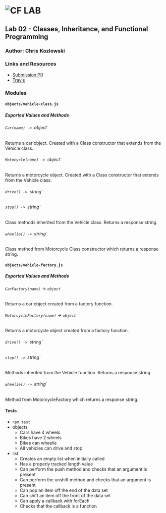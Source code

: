 ![CF](http://i.imgur.com/7v5ASc8.png) LAB
=================================================


## Lab 02 - Classes, Inheritance, and Functional Programming

### Author: Chris Kozlowski

### Links and Resources
* [Submission PR](https://github.com/401-advanced-javascript-cdk/lab02-classes-inheritance-functional-programming/pull/1)
* [Travis](https://travis-ci.com/401-advanced-javascript-cdk/lab02-classes-inheritance-functional-programming)

### Modules
#### `objects/vehicle-class.js`
##### Exported Values and Methods
###### `Car(name) -> `object`
Returns a car object.  Created with a Class constructor that extends from the Vehicle class.
###### `Motocycle(name) -> `object`
Returns a motorcycle object.  Created with a Class constructor that extends from the Vehicle class.
###### `drive() -> `string`
###### `stop() -> `string`
Class methods inherited from the Vehicle class.  Returns a response string.
###### `wheelie() -> `string`
Class method from Motorcycle Class constructor which returns a response string.

#### `objects/vehicle-factory.js`
##### Exported Values and Methods
###### `CarFactory(name)` -> `object`
Returns a car object created from a factory function.
###### `MotorcycleFactory(name)` -> `object`
Returns a motorcycle object created from a factory function.
###### `drive() -> `string`
###### `stop() -> `string`
Methods inherited from the Vehicle function.  Returns a response string.
###### `wheelie() -> `string`
Method from MotorcycleFactory which returns a response string.

#### Tests
* `npm test`
* objects
  * Cars have 4 wheels
  * Bikes have 2 wheels
  * Bikes can wheelie
  * All vehicles can drive and stop
* list
  * Creates an empty list when initially called
  * Has a properly tracked length value
  * Can perform the push method and checks that an argument is present
  * Can perform the unshift method and checks that an argument is present
  * Can pop an item off the end of the data set
  * Can shift an item off the front of the data set
  * Can apply a callback with forEach
  * Checks that the callback is a function
